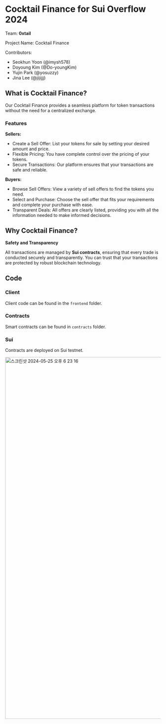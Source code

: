 
# Cocktail Finance for Sui Overflow 2024
Team: **0xtail**

Project Name: Cocktail Finance

Contributors:
- Seokhun Yoon (@imysh578)
- Doyoung Kim (@Do-youngKim)
- Yujin Park (@yosuzzy)
- Jina Lee (@jijijjj)


## What is Cocktail Finance?
Our Cocktail Finance provides a seamless platform for token transactions without the need for a centralized exchange.

### Features
**Sellers:**

- Create a Sell Offer: List your tokens for sale by setting your desired amount and price.
- Flexible Pricing: You have complete control over the pricing of your tokens.
- Secure Transactions: Our platform ensures that your transactions are safe and reliable.

**Buyers:**

- Browse Sell Offers: View a variety of sell offers to find the tokens you need.
- Select and Purchase: Choose the sell offer that fits your requirements and complete your purchase with ease.
- Transparent Deals: All offers are clearly listed, providing you with all the information needed to make informed decisions.

## Why Cocktail Finance?
**Safety and Transparency**

All transactions are managed by **Sui contracts**, ensuring that every trade is conducted securely and transparently. You can trust that your transactions are protected by robust blockchain technology.


## Code
### Client

Client code can be found in the `frontend` folder.

### Contracts

Smart contracts can be found in `contracts` folder.

### Sui

Contracts are deployed on Sui testnet.

<img width="1171" alt="스크린샷 2024-05-25 오후 6 23 16" src="https://github.com/0xtail-hackathon/sui-overflow-2024/assets/13637977/78518d85-96b7-4d2c-bbeb-bde0c758027e">
